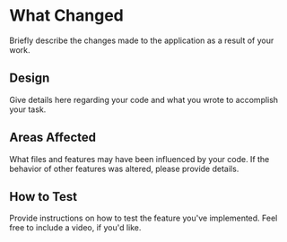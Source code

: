# What Changed

Briefly describe the changes made to the application as a result of your work.

## Design

Give details here regarding your code and what you wrote to accomplish your task.

## Areas Affected

What files and features may have been influenced by your code.
If the behavior of other features was altered, please provide details.

## How to Test

Provide instructions on how to test the feature you've implemented.
Feel free to include a video, if you'd like.
